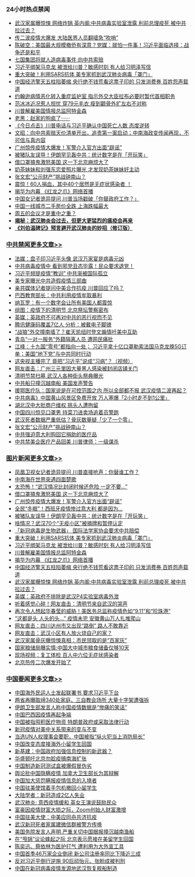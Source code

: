 <div class="catlist">
<h3>24小时热点禁闻</h3>
<ul>
<li><a href="https://github.com/fqnews/bnews/blob/master/topimagenews/20200406/1307517.md">武汉家属曝惊悚 网络炸锅 英内阁:中共病毒实验室泄露 利前总理疫死 被中共拉过去？</a></li>
<li><a href="https://github.com/fqnews/bnews/blob/master/cbnews/20200406/1307695.md">传二波疫情大爆发 大陆医界人员翻墙急“吹哨”</a></li>
<li><a href="https://github.com/fqnews/bnews/blob/master/cbnews/20200406/1307556.md">陈破空：美国最大规模撤侨有深意？党媒：就怕一件事！习近平面临选择：战争还是和平 </a></li>
<li><a href="https://github.com/fqnews/bnews/blob/master/worldnews/20200406/1307564.md">七国集团将就人造病毒事件 向中共索赔</a></li>
<li><a href="https://github.com/fqnews/bnews/blob/master/topimagenews/20200406/1307673.md">习近平绑架马克龙 被泄给川普？敏感时刻 有人给习明泽写信</a></li>
<li><a href="https://github.com/fqnews/bnews/blob/master/topimagenews/20200407/1307824.md">重大突破！利用SARS抗体 美专家抓到武汉肺炎病毒「罩门」</a></li>
<li><a href="https://github.com/fqnews/bnews/blob/master/topimagenews/20200406/1307567.md">中国经济擎天五柱陷萎缩 央行绝不钱荒看这票子印的 只发消费券 百姓怨声载道</a></li>
<li><a href="https://github.com/fqnews/bnews/blob/master/cbnews/20200407/1307784.md">约翰逊病情恶化转入重症监护室 指示外交大臣拉布必要时暂代首相职务</a></li>
<li><a href="https://github.com/fqnews/bnews/blob/master/yule/20200407/1307754.md">范冰冰近况惹人担忧 穿79元毛衣 瘦到颧骨外扩左右不对称</a></li>
<li><a href="https://github.com/fqnews/bnews/blob/master/topimagenews/20200406/1307607.md">川普解雇美国情报总监阿特金森</a></li>
<li><a href="https://github.com/fqnews/bnews/blob/master/bannedvideo/20200407/1307921.md">老黑：赵家的狗疯了······ </a></li>
<li><a href="https://github.com/fqnews/bnews/blob/master/bannedvideo/20200407/1307714.md">《今日点击》川普电话与习近平确认中国死亡人数 态度逆转 </a></li>
<li><a href="https://github.com/fqnews/bnews/blob/master/cbnews/20200407/1307863.md">文昭：向中共索赔天价清单开出，追责第一案启动；中南海政变传闻再现，不可信与真内容 </a></li>
<li><a href="https://github.com/fqnews/bnews/blob/master/topimagenews/20200407/1308046.md">广州惊传疫情大爆发！军警介入官方出面“辟谣”</a></li>
<li><a href="https://github.com/fqnews/bnews/blob/master/topimagenews/20200407/1307952.md">被猪队友误导！伊朗罕见轰中共：统计数字是在「开玩笑」</a></li>
<li><a href="https://github.com/fqnews/bnews/blob/master/topimagenews/20200407/1308063.md">借口罩搞鬼激怒美国 这一下北京麻烦大了</a></li>
<li><a href="https://github.com/fqnews/bnews/blob/master/yule/20200407/1307763.md">奶茶妹妹和刘强东恋爱照片曝光 才发现奶茶妹妹好主动</a></li>
<li><a href="https://github.com/fqnews/bnews/blob/master/cbnews/20200407/1307985.md">张文宏“公示财产”挑战钟南山？</a></li>
<li><a href="https://github.com/fqnews/bnews/blob/master/comments/20200407/1307861.md">震惊！60人捐血，其中40个居然是无症状感染者 ！</a></li>
<li><a href="https://github.com/fqnews/bnews/blob/master/topimagenews/20200406/1307605.md">揭华为内幕 《红龙之爪》网络首播</a></li>
<li><a href="https://github.com/fqnews/bnews/blob/master/cnnews/20200407/1308051.md">中国女记者诡异提问 川普当场戳破「你替政府工作？」</a></li>
<li><a href="https://github.com/fqnews/bnews/blob/master/comments/20200407/1307897.md">中国一线城市二手房价全跌 上海跌幅最大</a></li>
<li><a href="https://github.com/fqnews/bnews/blob/master/finance/20200407/1307927.md">周五的会议才是重中之重？</a></li>
<li><b><a href="https://github.com/fqnews/bnews/blob/master/comments/20200211/1275071.md" target="_blank">揭秘：武汉肺炎会过去，但更大更猛烈的瘟疫会再来</a></b></li>
<li><b><a href="https://github.com/fqnews/bnews/blob/master/comments/20200207/1272816.md" target="_blank">《刘伯温碑记》预言避开武汉肺炎的妙招（修订版）</a></b></li>
</ul>
</div>

<div class="catlist">
<h3><a href="https://github.com/fqnews/bnews/blob/master/cbnews/" target="_blank">中共禁闻</a><span><a href="https://github.com/fqnews/bnews/blob/master/cbnews/" target="_blank" rel="nofollow">更多文章>></a></span></h3>
<ul>
<li><a href="https://github.com/fqnews/bnews/blob/master/cbnews/20200407/1308118.md" target="_blank">法媒：盘子印习近平头像 武汉万家宴是病毒元凶</a></li>
<li><a href="https://github.com/fqnews/bnews/blob/master/cbnews/20200407/1308109.md" target="_blank">中共病毒疫情中 看到邪党丑态毕露！民众要求退党！</a></li>
<li><a href="https://github.com/fqnews/bnews/blob/master/cbnews/20200407/1308094.md" target="_blank">习近平频提疫情“教训” 中共渐被国际孤立</a></li>
<li><a href="https://github.com/fqnews/bnews/blob/master/cbnews/20200407/1308093.md" target="_blank">美专家曝光中共造假疫情三部曲</a></li>
<li><a href="https://github.com/fqnews/bnews/blob/master/cbnews/20200407/1308092.md" target="_blank">亲共媒体记者提问中美合作抗疫 川普回应了吗？</a></li>
<li><a href="https://github.com/fqnews/bnews/blob/master/cbnews/20200407/1308089.md" target="_blank">巴西教育部长：中共利用疫情牟取暴利</a></li>
<li><a href="https://github.com/fqnews/bnews/blob/master/cbnews/20200407/1308086.md" target="_blank">纳瓦罗：有一个数字会让所有美国人都震惊</a></li>
<li><a href="https://github.com/fqnews/bnews/blob/master/cbnews/20200407/1308085.md" target="_blank">组图：疫情下的清明节 北京祭坛警察密布</a></li>
<li><a href="https://github.com/fqnews/bnews/blob/master/cbnews/20200407/1308077.md" target="_blank">英媒：英政府不可再对中共的恶行视而不见</a></li>
<li><a href="https://github.com/fqnews/bnews/blob/master/cbnews/20200407/1308072.md" target="_blank">腾讯健康码覆盖7亿人 分析：被戴电子脚镣</a></li>
<li><a href="https://github.com/fqnews/bnews/blob/master/cbnews/20200407/1308065.md" target="_blank">“战狼”外交撞南墙了？崔天凯纽时登文煽情吁美中互助</a></li>
<li><a href="https://github.com/fqnews/bnews/blob/master/cbnews/20200407/1308064.md" target="_blank">青岛“一对一服务”外籍隔离人员 遭网民痛批</a></li>
<li><a href="https://github.com/fqnews/bnews/blob/master/cbnews/20200407/1308061.md" target="_blank">江峰：十九国“零号”都指向一处； 习近平拿十亿口罩勒索法国马克龙换5G订单；美国“地下党”与中共同时行动</a></li>
<li><a href="https://github.com/fqnews/bnews/blob/master/cbnews/20200407/1308048.md" target="_blank">这央视主播完了 竟把“习近平”说成“习病”？（视频）</a></li>
<li><a href="https://github.com/fqnews/bnews/blob/master/cbnews/20200407/1308047.md" target="_blank">网友直击：广州三元里因大量黑人感染被封闭店铺关门</a></li>
<li><a href="https://github.com/fqnews/bnews/blob/master/cbnews/20200407/1308020.md" target="_blank">清明节禁扫墓 武汉人各种街头祭典曝光</a></li>
<li><a href="https://github.com/fqnews/bnews/blob/master/cbnews/20200407/1308004.md" target="_blank">中共船只撞沉越南船 美国发声警告</a></li>
<li><a href="https://github.com/fqnews/bnews/blob/master/cbnews/20200407/1307995.md" target="_blank">援鄂医疗队：国家说是在可控范围之内 所以全部都不报 武汉疫情二波再起？</a></li>
<li><a href="https://github.com/fqnews/bnews/blob/master/cbnews/20200407/1307994.md" target="_blank">中共病毒》中国黄山风景区免费开放 万人塞爆「2小时走不到1公里」</a></li>
<li><a href="https://github.com/fqnews/bnews/blob/master/cbnews/20200407/1307988.md" target="_blank">湖北汉中大批商户维权 挑头人遭拘留</a></li>
<li><a href="https://github.com/fqnews/bnews/blob/master/cbnews/20200407/1307987.md" target="_blank">中国四川惊见口罩男 持菜刀进卖场追着员警跑</a></li>
<li><a href="https://github.com/fqnews/bnews/blob/master/cbnews/20200407/1307986.md" target="_blank">武汉死者数据严重低估？骨灰数量疑「少了一个零」</a></li>
<li><a href="https://github.com/fqnews/bnews/blob/master/cbnews/20200407/1307985.md" target="_blank">张文宏“公示财产”挑战钟南山？</a></li>
<li><a href="https://github.com/fqnews/bnews/blob/master/cbnews/20200407/1307958.md" target="_blank">中共强迫意大利购回它捐助的医疗品</a></li>
<li><a href="https://github.com/fqnews/bnews/blob/master/cbnews/20200407/1307957.md" target="_blank">中共禁美企医疗产品回美 川普律师：一级谋杀</a></li>

</ul>
</div>
<div class="catlist">
<h3><a href="https://github.com/fqnews/bnews/blob/master/topimagenews/" target="_blank">图片新闻</a><span><a href="https://github.com/fqnews/bnews/blob/master/topimagenews/" target="_blank" rel="nofollow">更多文章>></a></span></h3>
<ul>
<li><a href="https://github.com/fqnews/bnews/blob/master/topimagenews/20200407/1308137.md" target="_blank">凤凰卫视女记者诡异提问 川普直接呛声：你替谁工作？</a></li>
<li><a href="https://github.com/fqnews/bnews/blob/master/topimagenews/20200407/1308135.md" target="_blank">中南海在世界突遇四面楚歌</a></li>
<li><a href="https://github.com/fqnews/bnews/blob/master/topimagenews/20200407/1308126.md" target="_blank">太恐怖！“武汉情况比封闭时候还危险 一定不要…”</a></li>
<li><a href="https://github.com/fqnews/bnews/blob/master/topimagenews/20200407/1308063.md" target="_blank">借口罩搞鬼激怒美国 这一下北京麻烦大了</a></li>
<li><a href="https://github.com/fqnews/bnews/blob/master/topimagenews/20200407/1308046.md" target="_blank">广州惊传疫情大爆发！军警介入官方出面“辟谣”</a></li>
<li><a href="https://github.com/fqnews/bnews/blob/master/topimagenews/20200407/1307993.md" target="_blank">全民“冬眠”！西班牙疫情惨过意大利 都是因为&#8230;</a></li>
<li><a href="https://github.com/fqnews/bnews/blob/master/topimagenews/20200407/1307952.md" target="_blank">被猪队友误导！伊朗罕见轰中共：统计数字是在「开玩笑」</a></li>
<li><a href="https://github.com/fqnews/bnews/blob/master/topimagenews/20200407/1307951.md" target="_blank">啥情况？武汉70个“无疫小区”被摘牌和暂停认定</a></li>
<li><a href="https://github.com/fqnews/bnews/blob/master/topimagenews/20200407/1307931.md" target="_blank">「新冠病毒是生物武器」 国际法学家协会要求中共赔偿</a></li>
<li><a href="https://github.com/fqnews/bnews/blob/master/topimagenews/20200407/1307824.md" target="_blank">重大突破！利用SARS抗体 美专家抓到武汉肺炎病毒「罩门」</a></li>
<li><a href="https://github.com/fqnews/bnews/blob/master/topimagenews/20200406/1307673.md" target="_blank">习近平绑架马克龙 被泄给川普？敏感时刻 有人给习明泽写信</a></li>
<li><a href="https://github.com/fqnews/bnews/blob/master/topimagenews/20200406/1307607.md" target="_blank">川普解雇美国情报总监阿特金森</a></li>
<li><a href="https://github.com/fqnews/bnews/blob/master/topimagenews/20200406/1307605.md" target="_blank">揭华为内幕 《红龙之爪》网络首播</a></li>
<li><a href="https://github.com/fqnews/bnews/blob/master/topimagenews/20200406/1307567.md" target="_blank">中国经济擎天五柱陷萎缩 央行绝不钱荒看这票子印的 只发消费券 百姓怨声载道</a></li>
<li><a href="https://github.com/fqnews/bnews/blob/master/topimagenews/20200406/1307517.md" target="_blank">武汉家属曝惊悚 网络炸锅 英内阁:中共病毒实验室泄露 利前总理疫死 被中共拉过去？</a></li>
<li><a href="https://github.com/fqnews/bnews/blob/master/topimagenews/20200406/1307460.md" target="_blank">英媒：英政府不排除是武汉P4实验室病毒外泄</a></li>
<li><a href="https://github.com/fqnews/bnews/blob/master/topimagenews/20200406/1307333.md" target="_blank">听着感觉心碎！网友直击：清明节来自武汉的哭声</a></li>
<li><a href="https://github.com/fqnews/bnews/blob/master/topimagenews/20200406/1307321.md" target="_blank">再次令人想起华春莹的威胁！美医务总监称疫情危如“9.11”和“珍珠港”</a></li>
<li><a href="https://github.com/fqnews/bnews/blob/master/topimagenews/20200406/1307320.md" target="_blank">“这都是头 人头的头…” 疫情未完 安徽黄山万人扎堆爬山</a></li>
<li><a href="https://github.com/fqnews/bnews/blob/master/topimagenews/20200406/1307319.md" target="_blank">网友直击：四川达州市又出现“路倒” 路人不敢靠近</a></li>
<li><a href="https://github.com/fqnews/bnews/blob/master/topimagenews/20200406/1307229.md" target="_blank">网友直击：武汉小区有人放火烧自己的家？</a></li>
<li><a href="https://github.com/fqnews/bnews/blob/master/topimagenews/20200406/1307228.md" target="_blank">武汉家属骨灰曝惊悚真相：市民领取的是“百家灰”</a></li>
<li><a href="https://github.com/fqnews/bnews/blob/master/topimagenews/20200406/1307227.md" target="_blank">国家粮储局曝实情:中国大中城市粮食储备仅够10天</a></li>
<li><a href="https://github.com/fqnews/bnews/blob/master/topimagenews/20200406/1307226.md" target="_blank">现场视频：复工体检 百人中六位无症状感染者</a></li>
<li><a href="https://github.com/fqnews/bnews/blob/master/topimagenews/20200405/1307149.md" target="_blank">北京热传二次爆发开始了</a></li>

</ul>
</div>
<div class="catlist">
<h3><a href="https://github.com/fqnews/bnews/blob/master/headline/" target="_blank">中国要闻</a><span><a href="https://github.com/fqnews/bnews/blob/master/headline/" target="_blank" rel="nofollow">更多文章>></a></span></h3>
<ul>
<li><a href="https://github.com/fqnews/bnews/blob/master/headline/20200407/1308075.md" target="_blank">中国海外民运人士发起联署书 要求习近平下台</a></li>
<li><a href="https://github.com/fqnews/bnews/blob/master/headline/20200407/1308005.md" target="_blank">两省再曝取缔340处家庭、三自教会场所 大量十字架遭强拆</a></li>
<li><a href="https://github.com/fqnews/bnews/blob/master/headline/20200407/1307925.md" target="_blank">伊朗卫生部发言人称中国疫情数据是“惨痛的笑话”</a></li>
<li><a href="https://github.com/fqnews/bnews/blob/master/headline/20200407/1307859.md" target="_blank">中国巴西因疫情再起争端</a></li>
<li><a href="https://github.com/fqnews/bnews/blob/master/headline/20200407/1307852.md" target="_blank">中国被指囤积医疗物资 特朗普政府或采取法律行动</a></li>
<li><a href="https://github.com/fqnews/bnews/blob/master/headline/20200407/1307806.md" target="_blank">新冠疫情对美中关系带来的变与不变</a></li>
<li><a href="https://github.com/fqnews/bnews/blob/master/headline/20200407/1307795.md" target="_blank">当选UN人权理事会要职，中国被指“纵火犯当上消防局长”</a></li>
<li><a href="https://github.com/fqnews/bnews/blob/master/headline/20200407/1307794.md" target="_blank">中国改变态度接海外小留学生回国</a></li>
<li><a href="https://github.com/fqnews/bnews/blob/master/headline/20200407/1307793.md" target="_blank">新基建：中国政府加强信息控制的新武器？</a></li>
<li><a href="https://github.com/fqnews/bnews/blob/master/headline/20200407/1307786.md" target="_blank">华盛顿吁北京勿趁疫搞南海扩张</a></li>
<li><a href="https://github.com/fqnews/bnews/blob/master/headline/20200407/1307785.md" target="_blank">中国制造新冠测试盒被爆假冒伪劣</a></li>
<li><a href="https://github.com/fqnews/bnews/blob/master/headline/20200407/1307777.md" target="_blank">舆论批中国隐瞒疫情  加拿大卫生部长为其辩解</a></li>
<li><a href="https://github.com/fqnews/bnews/blob/master/headline/20200407/1307776.md" target="_blank">中国加大惩罚瞒报疫情信息的入境者</a></li>
<li><a href="https://github.com/fqnews/bnews/blob/master/headline/20200407/1307775.md" target="_blank">中国驻美使馆着手包机撤回小留学生</a></li>
<li><a href="https://github.com/fqnews/bnews/blob/master/headline/20200407/1307774.md" target="_blank">大陆学者：新冠造成2亿人失业</a></li>
<li><a href="https://github.com/fqnews/bnews/blob/master/headline/20200407/1307734.md" target="_blank">武汉肺炎: 意西疫情缓和  英女王演说鼓励民众</a></li>
<li><a href="https://github.com/fqnews/bnews/blob/master/headline/20200407/1307732.md" target="_blank">富豪因疫情财富大损之际，Zoom创始人财富激增</a></li>
<li><a href="https://github.com/fqnews/bnews/blob/master/headline/20200407/1307731.md" target="_blank">中国驻美大使：中美应同舟共济抗疫</a></li>
<li><a href="https://github.com/fqnews/bnews/blob/master/headline/20200407/1307730.md" target="_blank">武汉新冠死者家属建微信群被警方传唤</a></li>
<li><a href="https://github.com/fqnews/bnews/blob/master/headline/20200407/1307721.md" target="_blank">美国务院发言人声明 严重关切中国据报撞沉越南渔船</a></li>
<li><a href="https://github.com/fqnews/bnews/blob/master/headline/20200407/1307718.md" target="_blank">在“甩锅”议论蜂起之际 北京表示愿接在美留学生回国</a></li>
<li><a href="https://github.com/fqnews/bnews/blob/master/headline/20200407/1307717.md" target="_blank">陈奕迅、蔡依林为医护打气 遭利用为大外宣工具</a></li>
<li><a href="https://github.com/fqnews/bnews/blob/master/headline/20200406/1307707.md" target="_blank">中国首季46万家企业倒闭 新公司注册率同比下降近三成</a></li>
<li><a href="https://github.com/fqnews/bnews/blob/master/headline/20200406/1307698.md" target="_blank">反对习近平倒行逆施 90后祁怡元、张盼成被判刑</a></li>
<li><a href="https://github.com/fqnews/bnews/blob/master/headline/20200406/1307696.md" target="_blank">中国在新冠病毒疫情发源地武汉恢复舰船制造</a></li>

</ul>
</div>